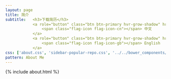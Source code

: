 ```yaml
---
layout: page
title: 简介
subtitle:   <h3>下载简历</h3>
            <a role="button" class="btn btn-primary hvr-grow-shadow" href="/assets/files/" target="_blanks">
                <span class="flag-icon flag-icon-cn"></span> 中文
            </a>
            <a role="button" class="btn btn-primary hvr-grow-shadow" href="/assets/files/" target="_blanks">
                <span class="flag-icon flag-icon-gb"></span> English
            </a>        
css: ['about.css', 'sidebar-popular-repo.css', '../../bower_components/flag-icon-css/css/flag-icon.min.css']
pattern: About Me
---
```


{% include about.html %}

